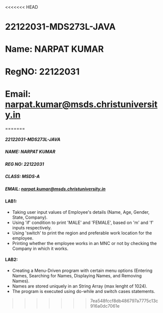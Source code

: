 <<<<<<< HEAD
# 22122031-MDS273L-JAVA
# Name: NARPAT KUMAR
# RegNO: 22122031
# Email: narpat.kumar@msds.christuniversity.in
=======
##### 22122031-MDS273L-JAVA
##### NAME: NARPAT KUMAR
##### REG NO: 22122031
##### CLASS: MSDS-A
##### EMAIL: narpat.kumar@msds.christuniversity.in

#### LAB1:
- Taking user input values of Employee's details (Name, Age, Gender, State, Company).
- Using 'if' condition to print 'MALE' and 'FEMALE', based on 'm' and 'f' inputs respectively.
- Using 'switch' to print the region and preferable work location for the employee.
- Printing whether the employee works in an MNC or not by checking the Company in which it works.

#### LAB2:
- Creating a Menu-Driven program with certain menu options (Entering Names, Searching for Names, Displaying Names, and Removing Names).
- Names are stored uniquely in an String Array (max lenght of 1024).
- The program is executed using do-while and switch cases statements.

>>>>>>> 7ea548fccf8db486797a7775c13c916a0dc7061e
